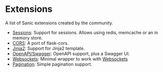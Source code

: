# Extensions

A list of Sanic extensions created by the community.

- [Sessions](https://github.com/subyraman/sanic_session): Support for sessions.
  Allows using redis, memcache or an in memory store.
- [CORS](https://github.com/ashleysommer/sanic-cors): A port of flask-cors.
- [Jinja2](https://github.com/lixxu/sanic-jinja2): Support for Jinja2 template.
- [OpenAPI/Swagger](https://github.com/channelcat/sanic-openapi): OpenAPI support, plus a Swagger UI.
- [Websockets](https://github.com/r0fls/sanic-websockets): Minimal wrapper to work with [Websockets](https://github.com/aaugustin/websockets)
- [Pagination](https://github.com/lixxu/python-paginate): Simple pagination support.
